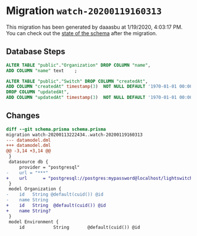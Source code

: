 # Migration `watch-20200119160313`

This migration has been generated by daaasbu at 1/19/2020, 4:03:17 PM.
You can check out the [state of the schema](./schema.prisma) after the migration.

## Database Steps

```sql
ALTER TABLE "public"."Organization" DROP COLUMN "name",
ADD COLUMN "name" text    ;

ALTER TABLE "public"."Switch" DROP COLUMN "createdAt",
ADD COLUMN "createdAt" timestamp(3)  NOT NULL DEFAULT '1970-01-01 00:00:00' ,
DROP COLUMN "updatedAt",
ADD COLUMN "updatedAt" timestamp(3)  NOT NULL DEFAULT '1970-01-01 00:00:00' ;
```

## Changes

```diff
diff --git schema.prisma schema.prisma
migration watch-20200113222434..watch-20200119160313
--- datamodel.dml
+++ datamodel.dml
@@ -3,14 +3,14 @@
 }
 datasource db {
     provider = "postgresql"
-    url = "***"
+    url      = "postgresql://postgres:mypassword@localhost/lightswitch?sslmode=prefer"
 }
 model Organization {
-    id   String @default(cuid()) @id
-    name String
+    id   String  @default(cuid()) @id
+    name String?
 }
 model Environment {
     id           String       @default(cuid()) @id
```



